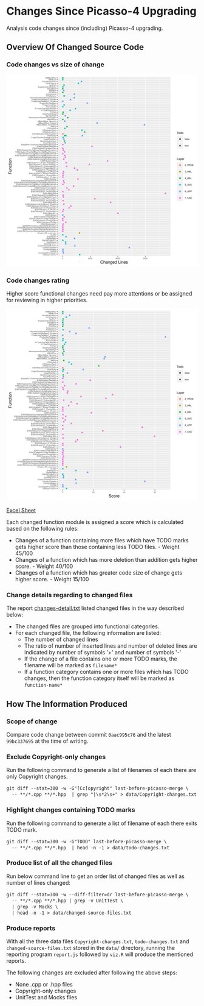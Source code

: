 # Changes Since Picasso-4 Upgrading

Analysis code changes since (including) Picasso-4 upgrading.

## Overview Of Changed Source Code

### Code changes vs size of change

![](function-changes-summary.png?raw=true)

### Code changes rating

Higher score functional changes need pay more attentions or be assigned for reviewing in higher priorities.

![](function-changes-rating.png?raw=true)

[Excel Sheet](function-changes-rating.xlsx)

Each changed function module is assigned a score which is calculated based on the following rules:

- Changes of a function containing more files which have TODO marks gets higher score than those containing less TODO files.  - Weight 45/100
- Changes of a function which has more deletion than addition gets higher score. - Weight 40/100
- Changes of a function which has greater code size of change gets higher score. - Weight 15/100

### Change details regarding to changed files

The report <a href="changes-detail.txt">changes-detail.txt</a> listed changed files in the way described below:

- The changed files are grouped into functional categories.
- For each changed file, the following information are listed:
  - The number of changed lines
  - The ratio of number of inserted lines and number of deleted lines are indicated by number of symbols '+' and number of symbols '-'
  - If the change of a file contains one or more TODO marks, the filename will be marked as `filename*`
  - If a function category contains one or more files which has TODO changes, then the function category itself will be marked as `function-name*`

## How The Information Produced

### Scope of change

Compare code change between commit `0aac995c76` and the latest `99bc337695` at the time of writing.

### Exclude Copyright-only changes

Run the following command to generate a list of filenames of each there are only Copyright changes.
```
git diff --stat=300 -w -G"[Cc]opyright" last-before-picasso-merge \
  -- **/*.cpp **/*.hpp  | grep "|\s*2\s+" > data/Copyright-changes.txt
```

### Highlight changes containing TODO marks

Run the following command to generate a list of filename of each there exits TODO mark.
```
git diff --stat=300 -w -G"TODO" last-before-picasso-merge \
  -- **/*.cpp **/*.hpp  | head -n -1 > data/todo-changes.txt
```

### Produce list of all the changed files

Run below command line to get an order list of changed files as well as number of lines changed:
```
git diff --stat=300 -w --diff-filter=dr last-before-picasso-merge \
  -- **/*.cpp **/*.hpp | grep -v UnitTest \
  | grep -v Mocks \
  | head -n -1 > data/changed-source-files.txt
```

### Produce reports

With all the three data files `Copyright-changes.txt`, `todo-changes.txt` and `changed-source-files.txt` stored in the `data/` directory, running the reporting program `report.js` followed by `viz.R` will produce the mentioned reports.

The following changes are excluded after following the above steps:

- None .cpp or .hpp files
- Copyright-only changes
- UnitTest and Mocks files

